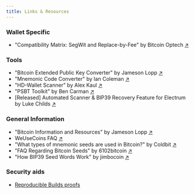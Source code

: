 ```yaml
---
title: Links & Resources
---
```


### Wallet Specific
- "Compatibility Matrix: SegWit and Replace-by-Fee" by Bitcoin Optech [↗︎](https://bitcoinops.org/en/compatibility/)

### Tools
- "Bitcoin Extended Public Key Converter" by Jameson Lopp [↗︎](https://jlopp.github.io/xpub-converter/)
- "Mnemonic Code Converter" by Ian Coleman [↗︎](https://iancoleman.io/bip39/)
- "HD-Wallet Scanner" by Alex Kaul [↗︎](https://github.com/alexk111/HD-Wallet-Scanner/)
- "PSBT Toolkit" by Ben Carman [↗︎](https://github.com/benthecarman/PSBT-Toolkit/releases)
- [Released] Automated Scanner & BIP39 Recovery Feature for Electrum by Luke Childs [↗︎](https://github.com/spesmilo/electrum/blob/master/RELEASE-NOTES)

### General Information
- "Bitcoin Information and Resources" by Jameson Lopp [↗︎](https://www.lopp.net/bitcoin-information.html)
- WeUseCoins FAQ [↗︎](https://www.weusecoins.com/)
- "What types of mnemonic seeds are used in Bitcoin?" by Coldbit [↗︎](https://coldbit.com/what-types-of-mnemonic-seeds-are-used-in-bitcoin/)
- "FAQ Regarding Bitcoin Seeds" by 6102bitcoin [↗︎](https://github.com/6102bitcoin/FAQ/blob/master/seed.md)
- "How BIP39 Seed Words Work" by jimbocoin [↗︎](https://observablehq.com/@jimbojw/grokking-bip39)

### Security aids
- [Reproducible Builds proofs](https://bitcoinbinary.org/)
